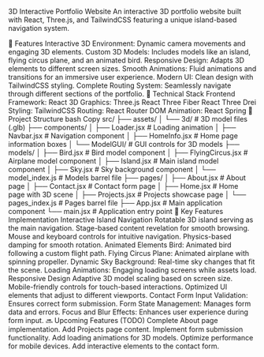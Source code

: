 3D Interactive Portfolio Website
An interactive 3D portfolio website built with React, Three.js, and TailwindCSS featuring a unique island-based navigation system.

🌟 Features
Interactive 3D Environment: Dynamic camera movements and engaging 3D elements.
Custom 3D Models: Includes models like an island, flying circus plane, and an animated bird.
Responsive Design: Adapts 3D elements to different screen sizes.
Smooth Animations: Fluid animations and transitions for an immersive user experience.
Modern UI: Clean design with TailwindCSS styling.
Complete Routing System: Seamlessly navigate through different sections of the portfolio.
🔧 Technical Stack
Frontend Framework: React
3D Graphics:
Three.js
React Three Fiber
React Three Drei
Styling: TailwindCSS
Routing: React Router DOM
Animation: React Spring
📁 Project Structure
bash
Copy
src/
├── assets/
│   └── 3d/                    # 3D model files (.glb)
├── components/
│   ├── Loader.jsx             # Loading animation
│   ├── Navbar.jsx             # Navigation component
│   ├── HomeInfo.jsx           # Home page information boxes
│   └── ModelGUI/              # GUI controls for 3D models
├── models/
│   ├── Bird.jsx               # Bird model component
│   ├── FlyingCircus.jsx       # Airplane model component
│   ├── Island.jsx             # Main island model component
│   ├── Sky.jsx                # Sky background component
│   └── model_index.js         # Models barrel file
├── pages/
│   ├── About.jsx              # About page
│   ├── Contact.jsx            # Contact form page
│   ├── Home.jsx               # Home page with 3D scene
│   ├── Projects.jsx           # Projects showcase page
│   └── pages_index.js         # Pages barrel file
├── App.jsx                    # Main application component
└── main.jsx                   # Application entry point
🚀 Key Features Implementation
Interactive Island Navigation
Rotatable 3D island serving as the main navigation.
Stage-based content revelation for smooth browsing.
Mouse and keyboard controls for intuitive navigation.
Physics-based damping for smooth rotation.
Animated Elements
Bird: Animated bird following a custom flight path.
Flying Circus Plane: Animated airplane with spinning propeller.
Dynamic Sky Background: Real-time sky changes that fit the scene.
Loading Animations: Engaging loading screens while assets load.
Responsive Design
Adaptive 3D model scaling based on screen size.
Mobile-friendly controls for touch-based interactions.
Optimized UI elements that adjust to different viewports.
Contact Form
Input Validation: Ensures correct form submission.
Form State Management: Manages form data and errors.
Focus and Blur Effects: Enhances user experience during form input.
🔜 Upcoming Features (TODO)
Complete About page implementation.
Add Projects page content.
Implement form submission functionality.
Add loading animations for 3D models.
Optimize performance for mobile devices.
Add interactive elements to the contact form.
